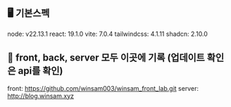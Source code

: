 ## 🖥️ 기본스펙

node: v22.13.1
react: 19.1.0
vite: 7.0.4
tailwindcss: 4.1.11
shadcn: 2.10.0


## 📰 front, back, server 모두 이곳에 기록 (업데이트 확인은 api를 확인)
front: https://github.com/winsam003/winsam_front_lab.git server: http://blog.winsam.xyz
